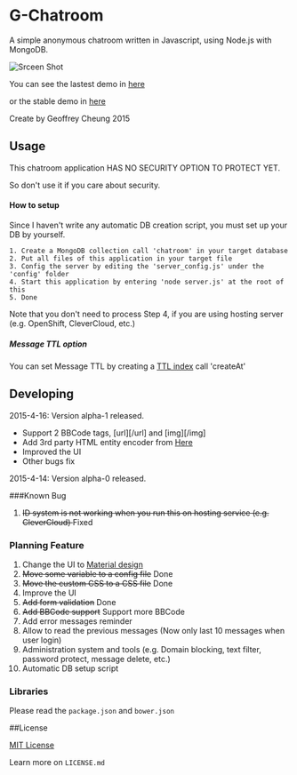 

# G-Chatroom

A simple anonymous chatroom written in Javascript, using Node.js with MongoDB.

![Srceen Shot](http://i.imgur.com/z763Abx.png)

You can see the lastest demo in [here](http://gchatroom.cleverapps.io/)

or the stable demo in [here](http://gchatroom-geoff4321.rhcloud.com/)

Create by Geoffrey Cheung 2015

## Usage

This chatroom application HAS NO SECURITY OPTION TO PROTECT YET.

So don't use it if you care about security.

#### How to setup 

Since I haven't write any automatic DB creation script, you must set up your DB by yourself.

    1. Create a MongoDB collection call 'chatroom' in your target database
    2. Put all files of this application in your target file
    3. Config the server by editing the 'server_config.js' under the 'config' folder
    4. Start this application by entering 'node server.js' at the root of this
    5. Done

Note that you don't need to process Step 4, if you are using hosting server (e.g. OpenShift, CleverCloud, etc.)

##### Message TTL option

You can set Message TTL by creating a [TTL index](http://docs.mongodb.org/manual/tutorial/expire-data/) call 'createAt'

## Developing

2015-4-16: Version alpha-1 released.
* Support 2 BBCode tags, [url][/url] and [img][/img]
* Add 3rd party HTML entity encoder from [Here](http://www.strictly-software.com/htmlencode)
* Improved the UI
* Other bugs fix

2015-4-14: Version alpha-0 released.

###Known Bug
1. <del> ID system is not working when you run this on hosting service (e.g. CleverCloud) </del> Fixed

### Planning Feature
1. Change the UI to [Material design](http://www.google.com/design/spec/material-design/introduction.html)
2. <del>Move some variable to a config file</del> Done
3. <del>Move the custom CSS to a CSS file</del> Done
4. Improve the UI
5. <del>Add form validation</del> Done
6. <del>Add BBCode support</del> Support more BBCode
7. Add error messages reminder
8. Allow to read the previous messages (Now only last 10 messages when user login)
9. Administration system and tools (e.g. Domain blocking, text filter, password protect, message delete, etc.)
10. Automatic DB setup script

### Libraries

Please read the `package.json` and `bower.json`

##License

[MIT License](http://en.wikipedia.org/wiki/MIT_License)

Learn more on `LICENSE.md`

